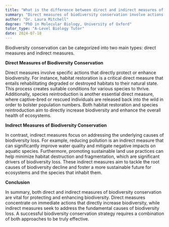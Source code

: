 ```yaml
---
title: "What is the difference between direct and indirect measures of biodiversity conservation?"
summary: "Direct measures of biodiversity conservation involve actions that directly protect or enhance biodiversity, such as habitat restoration or species reintroduction. Indirect measures focus on addressing underlying causes of biodiversity loss, such as reducing pollution or promoting sustainable land use."
author: "Dr. Laura Mitchell"
degree: "PhD in Molecular Biology, University of Oxford"
tutor_type: "A-Level Biology Tutor"
date: 2024-07-18
---
```


Biodiversity conservation can be categorized into two main types: direct measures and indirect measures. 

**Direct Measures of Biodiversity Conservation**

Direct measures involve specific actions that directly protect or enhance biodiversity. For instance, habitat restoration is a critical direct measure that entails rehabilitating degraded or destroyed habitats to their natural state. This process creates suitable conditions for various species to thrive. Additionally, species reintroduction is another essential direct measure, where captive-bred or rescued individuals are released back into the wild in order to bolster population numbers. Both habitat restoration and species reintroduction aim to directly increase biodiversity and enhance the overall health of ecosystems.

**Indirect Measures of Biodiversity Conservation**

In contrast, indirect measures focus on addressing the underlying causes of biodiversity loss. For example, reducing pollution is an indirect measure that can significantly improve water quality and mitigate negative impacts on aquatic species. Furthermore, promoting sustainable land use practices can help minimize habitat destruction and fragmentation, which are significant drivers of biodiversity loss. These indirect measures aim to tackle the root causes of biodiversity decline and foster a more sustainable future for ecosystems and the species that inhabit them.

**Conclusion**

In summary, both direct and indirect measures of biodiversity conservation are vital for protecting and enhancing biodiversity. Direct measures concentrate on immediate actions that directly increase biodiversity, while indirect measures seek to address the fundamental causes of biodiversity loss. A successful biodiversity conservation strategy requires a combination of both approaches to be truly effective.
    